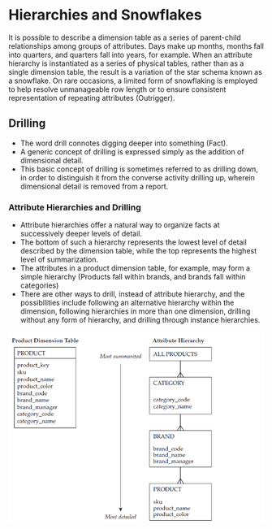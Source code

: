# Hierarchies and Snowflakes

It is possible to describe a dimension table as a series of parent-child relationships among groups of attributes. Days make up months, months fall into quarters, and quarters fall into years, for example. When an attribute hierarchy is instantiated as a series of physical tables, rather than as a single dimension table, the result is a variation of the star schema known as a snowflake. On rare occasions, a limited form of snowflaking is employed to help resolve unmanageable row length or to ensure consistent representation of repeating attributes (Outrigger).

## Drilling

- The word drill connotes digging deeper into something (Fact).
- A generic concept of drilling is expressed simply as the addition of dimensional detail.
- This basic concept of drilling is sometimes referred to as drilling down, in order to distinguish it from the converse activity drilling up, wherein dimensional detail is removed from a report.

### Attribute Hierarchies and Drilling

- Attribute hierarchies offer a natural way to organize facts at successively deeper levels of detail.
- The bottom of such a hierarchy represents the lowest level of detail described by the dimension table, while the top represents the highest level of summarization.
- The attributes in a product dimension table, for example, may form a simple hierarchy (Products fall within brands, and brands fall within categories)
- There are other ways to drill, instead of attribute hierarchy, and the possibilities include following an alternative hierarchy within the dimension, following hierarchies in more than one dimension, drilling without any form of hierarchy, and drilling through instance hierarchies. 

 ![Attribute hierarchy](https://github.com/STEFANOVIVAS/star-schema-notes/blob/main/images/attribute_hierarchy.png)
